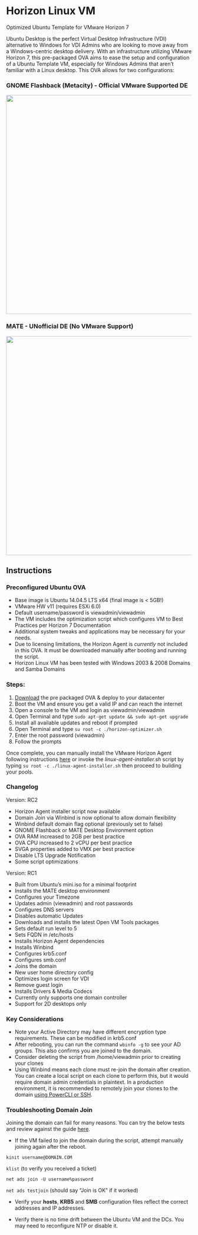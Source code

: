 # Horizon Linux VM
Optimized Ubuntu Template for VMware Horizon 7

Ubuntu Desktop is the perfect Virtual Desktop Infrastructure (VDI) alternative to Windows for VDI Admins who are looking to move away from a Windows-centric desktop delivery. With an infrastructure utilizing VMware Horizon 7, this pre-packaged OVA aims to ease the setup and configuration of a Ubuntu Template VM, especially for Windows Admins that aren’t familiar with a Linux desktop. This OVA allows for two configurations:

### GNOME Flashback (Metacity) - Official VMware Supported DE
<p align="center"><img src="https://cloud.githubusercontent.com/assets/13758243/20696129/c0cd753c-b5ae-11e6-8ea6-7c52087fbdaa.png" height="593" width="765"></p>

### MATE - UNofficial DE (No VMware Support)
<p align="center"><img src="https://cloud.githubusercontent.com/assets/13758243/20411504/fef10d34-acde-11e6-8a1f-1a03620fb9fc.png" height="593" width="765"></p>

## Instructions

### Preconfigured Ubuntu OVA
* Base image is Ubuntu 14.04.5 LTS x64 (final image is < 5GB!)
* VMware HW v11 (requires ESXi 6.0)
* Default username/password is viewadmin/viewadmin
* The VM includes the optimization script which configures VM to Best Practices per Horizon 7 Documentation
* Additional system tweaks and applications may be necessary for your needs. 
* Due to licensing limitations, the Horizon Agent is _currently_ not included in this OVA. It must be downloaded manually after booting and running the script. 
* Horizon Linux VM has been tested with Windows 2003 & 2008 Domains and Samba Domains

### Steps:
1. [Download](https://rakdom.asuscomm.com/owncloud/s/77XOOVUiEHoAScs) the pre packaged OVA & deploy to your datacenter
2. Boot the VM and ensure you get a valid IP and can reach the internet
3. Open a console to the VM and login as viewadmin/viewadmin
4. Open Terminal and type `sudo apt-get update && sudo apt-get upgrade`
5. Install all available updates and reboot if prompted
6. Open Terminal and type `su root -c ./horizon-optimizer.sh`
7. Enter the root password (viewadmin)
8. Follow the prompts

Once complete, you can manually install the VMware Horizon Agent following instructions [here](http://pubs.vmware.com/horizon-7-view/topic/com.vmware.horizon-view.linuxdesktops702.doc/GUID-F1CE6329-250C-44BF-9708-7155539275E1.html) or invoke the _linux-agent-installer.sh_ script by typing `su root -c ./linux-agent-installer.sh` then proceed to building your pools.


### Changelog
Version: RC2

* Horizon Agent installer script now available
* Domain Join via Winbind is now optional to allow domain flexibility 
* Winbind default domain flag optional (previously set to false)
* GNOME Flashback or MATE Desktop Environment option
* OVA RAM increased to 2GB per best practice
* OVA CPU increased to 2 vCPU per best practice
* SVGA properties added to VMX per best practice
* Disable LTS Upgrade Notification
* Some script optimizations

Version: RC1

* Built from Ubuntu’s mini.iso for a minimal footprint
* Installs the MATE desktop environment
* Configures your Timezone
* Updates admin (viewadmin) and root passwords
* Configures DNS servers
* Disables automatic Updates
* Downloads and installs the latest Open VM Tools packages
* Sets default run level to 5
* Sets FQDN in /etc/hosts
* Installs Horizon Agent dependencies
* Installs Winbind
* Configures krb5.conf
* Configures smb.conf
* Joins the domain
* New user home directory config
* Optimizes login screen for VDI
* Remove guest login
* Installs Drivers & Media Codecs
* Currently only supports one domain controller
* Support for 2D desktops only

### Key Considerations

* Note your Active Directory may have different encryption type requirements. These can be modified in krb5.conf 
* After rebooting, you can run the command `wbinfo -g` to see your AD groups. This also confirms you are joined to the domain.
* Consider deleting the script from /home/viewadmin prior to creating your clones
* Using Winbind means each clone must re-join the domain after creation. You can create a local script on each clone to perform this, but it would require domain admin credentials in plaintext. In a production environment, it is recommended to remotely join your clones to the domain [using PowerCLI or SSH](http://pubs.vmware.com/horizon-7-view/topic/com.vmware.horizon-view.linuxdesktops702.doc/GUID-0C6CE923-3CBB-4006-9081-807B62F474DF.html).


### Troubleshooting Domain Join

Joining the domain can fail for many reasons. You can try the below tests and review against the guide [here](https://thatvirtualboy.com/2016/09/27/deploying-linux-vdi-pools-with-horizon-7/#::Configure-Ubuntu-to-Integrate-with-Active-Directory).

* If the VM failed to join the domain during the script, attempt manually joining again after the reboot.

`kinit username@DOMAIN.COM`

`klist` (to verify you received a ticket)

`net ads join -U username%password`

`net ads testjoin` (should say “Join is OK” if it worked)

* Verify your **hosts**, **KRB5** and **SMB** configuration files reflect the correct addresses and IP addresses.

* Verify there is no time drift between the Ubuntu VM and the DCs. You may need to reconfigure NTP or disable it.
